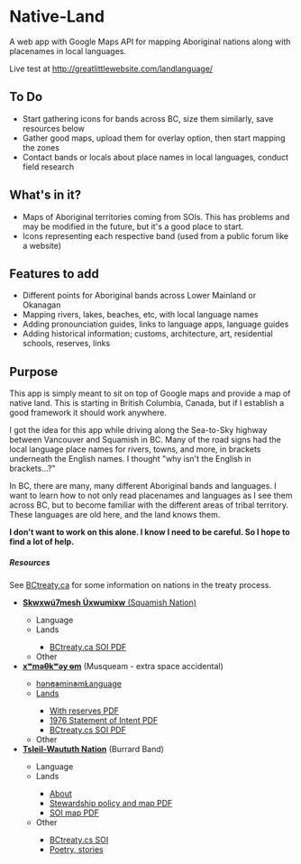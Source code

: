 Native-Land
===========

A web app with Google Maps API for mapping Aboriginal nations along with placenames in local languages.

Live test at <a href="http://greatlittlewebsite.com/landlanguage/">http://greatlittlewebsite.com/landlanguage/</a>

<h2>To Do</h2>
<ul>
<li>Start gathering icons for bands across BC, size them similarly, save resources below</li>
<li>Gather good maps, upload them for overlay option, then start mapping the zones</li>
<li>Contact bands or locals about place names in local languages, conduct field research</li>
</ul>

<h2>What's in it?</h2>
<ul>
  <li>Maps of Aboriginal territories coming from SOIs. This has problems and may be modified in the future, but it's a good place to start.</li>
  <li>Icons representing each respective band (used from a public forum like a website)</li>
</ul>

<h2>Features to add</h2>
<ul>
<li>Different points for Aboriginal bands across Lower Mainland or Okanagan</li>
<li>Mapping rivers, lakes, beaches, etc, with local language names</li>
<li>Adding pronounciation guides, links to language apps, language guides</li>
<li>Adding historical information; customs, architecture, art, residential schools, reserves, links</li>
</ul>

<h2>Purpose</h2>
<p>This app is simply meant to sit on top of Google maps and provide a map of native land. This is starting in British Columbia, Canada, but if I establish a good framework it should work anywhere.</p>
<p>I got the idea for this app while driving along the Sea-to-Sky highway between Vancouver and Squamish in BC. Many of the road signs had the local language place names for rivers, towns, and more, in brackets underneath the English names. I thought "why isn't the English in brackets...?"</p>
<p>In BC, there are many, many different Aboriginal bands and languages. I want to learn how to not only read placenames and languages as I see them across BC, but to become familiar with the different areas of tribal territory. These languages are old here, and the land knows them.</p>
<p><strong>I don't want to work on this alone. I know I need to be careful. So I hope to find a lot of help.</strong></p>

<h5>Resources</h5>
<p>See <a href="http://www.bctreaty.ca/files/first_nations.php">BCtreaty.ca</a> for some information on nations in the treaty process.</p>
<ul>
  <li><a href="http://www.squamish.net/"><strong>Skwxwú7mesh Úxwumixw</strong> (Squamish Nation)</a></li>
  <ul>
    <li>Language</li>
    <li>Lands</li>
    <ul>
      <li><a href="http://www.bctreaty.ca/nations/soi_maps/Squamish_01_SOI_Map.pdf">BCtreaty.ca SOI PDF</a></li>
    </ul>
    <li>Other</li>
  </ul>
  <li><a href="http://www.musqueam.bc.ca/"><strong>xʷməθkʷəy̓  əm</a></strong> (Musqueam - extra space accidental)</li>
  <ul>
    <li><a href="http://www.musqueam.bc.ca/language">hən̓q̓əmin̓əm̓Language</li>
    <li>Lands</li>
      <ul>
        <li><a href="http://www.musqueam.bc.ca/sites/default/files/musqueam_regional_soi_with_reserves.pdf">With reserves PDF</a></li>
        <li><a href="http://www.musqueam.bc.ca/sites/default/files/musqueam_declaration.pdf">1976 Statement of Intent PDF</a></li>
        <li><a href="http://www.bctreaty.ca/nations/soi_maps/Musqueam_Nation_SOI_Map.pdf">BCtreaty.cs SOI PDF</a></li>
      </ul>
    <li>Other</li>
  </ul>
  <li><a href="http://www.burrardband.com/"><strong>Tsleil-Waututh Nation</strong></a> (Burrard Band)</li>
  <ul>
    <li>Language</li>
    <li>Lands</li>
    <ul>
      <li><a href="http://www.burrardband.com/en/About%20TWN/Our%20Territory.aspx">About</a></li>
      <li><a href="http://www.burrardband.com/Government/Departments/~/media/Files/Stewardship%20January%202009.ashx">Stewardship policy and map PDF</a></li>
      <li><a href="http://www.bctreaty.ca/nations/soi_maps/Tsleil_Waututh_SOI_Map.pdf">SOI map PDF</a></li>
    </ul>
    <li>Other</li>
    <ul>
      <li><a href="http://www.bctreaty.ca/soi/soitsleilwaututh.php">BCtreaty.cs SOI</a></li>
      <li><a href="http://www.burrardband.com/en/About%20TWN/Declaration.aspx">Poetry, stories</a></li>
  </ul>
</ul>
